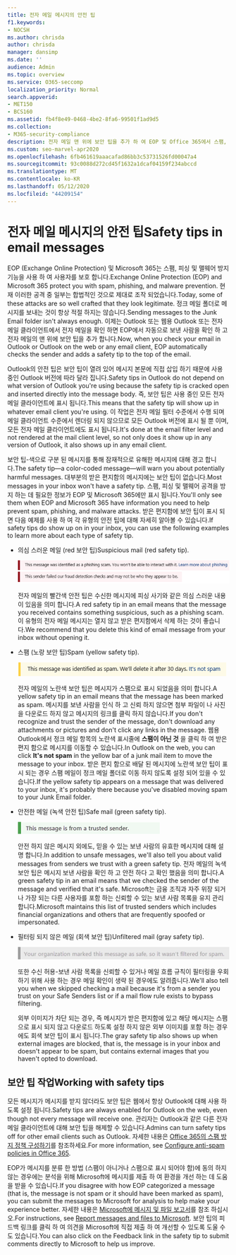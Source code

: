 ```yaml
---
title: 전자 메일 메시지의 안전 팁
f1.keywords:
- NOCSH
ms.author: chrisda
author: chrisda
manager: dansimp
ms.date: ''
audience: Admin
ms.topic: overview
ms.service: O365-seccomp
localization_priority: Normal
search.appverid:
- MET150
- BCS160
ms.assetid: fb4f8e49-0468-4be2-8fa6-99501f1ad9d5
ms.collection:
- M365-security-compliance
description: 전자 메일 맨 위에 보안 팁을 추가 하 여 EOP 및 Office 365에서 스팸, 피싱 및 맬웨어 방지 기능을 보호 하는 방법을 알아봅니다.
ms.custom: seo-marvel-apr2020
ms.openlocfilehash: 6fb461619aaacafad86bb3c53731526fd00047a4
ms.sourcegitcommit: 93c0088d272cd45f1632a1dcaf04159f234abccd
ms.translationtype: MT
ms.contentlocale: ko-KR
ms.lasthandoff: 05/12/2020
ms.locfileid: "44209154"
---
```

# <a name="safety-tips-in-email-messages"></a><span data-ttu-id="46cdd-103">전자 메일 메시지의 안전 팁</span><span class="sxs-lookup"><span data-stu-id="46cdd-103">Safety tips in email messages</span></span>

<span data-ttu-id="46cdd-104">EOP (Exchange Online Protection) 및 Microsoft 365는 스팸, 피싱 및 맬웨어 방지 기능을 사용 하 여 사용자를 보호 합니다.</span><span class="sxs-lookup"><span data-stu-id="46cdd-104">Exchange Online Protection (EOP) and Microsoft 365 protect you with spam, phishing, and malware prevention.</span></span> <span data-ttu-id="46cdd-105">현재 이러한 공격 중 일부는 합법적인 것으로 제대로 조작 되었습니다.</span><span class="sxs-lookup"><span data-stu-id="46cdd-105">Today, some of these attacks are so well crafted that they look legitimate.</span></span> <span data-ttu-id="46cdd-106">정크 메일 폴더로 메시지를 보내는 것이 항상 적절 하지는 않습니다.</span><span class="sxs-lookup"><span data-stu-id="46cdd-106">Sending messages to the Junk Email folder isn't always enough.</span></span> <span data-ttu-id="46cdd-107">이제는 Outlook 또는 웹용 Outlook 또는 전자 메일 클라이언트에서 전자 메일을 확인 하면 EOP에서 자동으로 보낸 사람을 확인 하 고 전자 메일의 맨 위에 보안 팁을 추가 합니다.</span><span class="sxs-lookup"><span data-stu-id="46cdd-107">Now, when you check your email in Outlook or Outlook on the web or any email client, EOP automatically checks the sender and adds a safety tip to the top of the email.</span></span>

<span data-ttu-id="46cdd-108">Outlook의 안전 팁은 보안 팁이 열려 있어 메시지 본문에 직접 삽입 하기 때문에 사용 중인 Outlook 버전에 따라 달라 집니다.</span><span class="sxs-lookup"><span data-stu-id="46cdd-108">Safety tips in Outlook do not depend on what version of Outlook you're using because the safety tip is cracked open and inserted directly into the message body.</span></span> <span data-ttu-id="46cdd-109">즉, 보안 팁은 사용 중인 모든 전자 메일 클라이언트에 표시 됩니다.</span><span class="sxs-lookup"><span data-stu-id="46cdd-109">This means that the safety tip will show up in whatever email client you're using.</span></span> <span data-ttu-id="46cdd-110">이 작업은 전자 메일 필터 수준에서 수행 되며 메일 클라이언트 수준에서 렌더링 되지 않으므로 모든 Outlook 버전에 표시 될 뿐 이며, 모든 전자 메일 클라이언트에도 표시 됩니다.</span><span class="sxs-lookup"><span data-stu-id="46cdd-110">It's done at the email filter level and not rendered at the mail client level, so not only does it show up in any version of Outlook, it also shows up in any email client.</span></span>

<span data-ttu-id="46cdd-111">보안 팁-색으로 구분 된 메시지를 통해 잠재적으로 유해한 메시지에 대해 경고 합니다.</span><span class="sxs-lookup"><span data-stu-id="46cdd-111">The safety tip—a color-coded message—will warn you about potentially harmful messages.</span></span> <span data-ttu-id="46cdd-112">대부분의 받은 편지함의 메시지에는 보안 팁이 없습니다.</span><span class="sxs-lookup"><span data-stu-id="46cdd-112">Most messages in your inbox won't have a safety tip.</span></span> <span data-ttu-id="46cdd-113">스팸, 피싱 및 맬웨어 공격을 방지 하는 데 필요한 정보가 EOP 및 Microsoft 365에만 표시 됩니다.</span><span class="sxs-lookup"><span data-stu-id="46cdd-113">You'll only see them when EOP and Microsoft 365 have information you need to help prevent spam, phishing, and malware attacks.</span></span> <span data-ttu-id="46cdd-114">받은 편지함에 보안 팁이 표시 되 면 다음 예제를 사용 하 여 각 유형의 안전 팁에 대해 자세히 알아볼 수 있습니다.</span><span class="sxs-lookup"><span data-stu-id="46cdd-114">If safety tips do show up on in your inbox, you can use the following examples to learn more about each type of safety tip.</span></span>

- <span data-ttu-id="46cdd-115">의심 스러운 메일 (red 보안 팁)</span><span class="sxs-lookup"><span data-stu-id="46cdd-115">Suspicious mail (red safety tip).</span></span>

    ![빨간색 보안 팁을 표시 하는 스크린샷](../../media/5078a0be-e556-44a1-b169-09d780d26898.png)

    <span data-ttu-id="46cdd-117">전자 메일의 빨간색 안전 팁은 수신한 메시지에 피싱 사기와 같은 의심 스러운 내용이 있음을 의미 합니다.</span><span class="sxs-lookup"><span data-stu-id="46cdd-117">A red safety tip in an email means that the message you received contains something suspicious, such as a phishing scam.</span></span> <span data-ttu-id="46cdd-118">이 유형의 전자 메일 메시지는 열지 않고 받은 편지함에서 삭제 하는 것이 좋습니다.</span><span class="sxs-lookup"><span data-stu-id="46cdd-118">We recommend that you delete this kind of email message from your inbox without opening it.</span></span>

- <span data-ttu-id="46cdd-119">스팸 (노랑 보안 팁)</span><span class="sxs-lookup"><span data-stu-id="46cdd-119">Spam (yellow safety tip).</span></span>

    ![노란색 보안 팁을 표시 하는 스크린샷](../../media/793c9265-ea44-48fd-a98f-804fadd4163b.png)

    <span data-ttu-id="46cdd-121">전자 메일의 노란색 보안 팁은 메시지가 스팸으로 표시 되었음을 의미 합니다.</span><span class="sxs-lookup"><span data-stu-id="46cdd-121">A yellow safety tip in an email means that the message has been marked as spam.</span></span> <span data-ttu-id="46cdd-122">메시지를 보낸 사람을 인식 하 고 신뢰 하지 않으면 첨부 파일이 나 사진을 다운로드 하지 않고 메시지의 링크를 클릭 하지 않습니다.</span><span class="sxs-lookup"><span data-stu-id="46cdd-122">If you don't recognize and trust the sender of the message, don't download any attachments or pictures and don't click any links in the message.</span></span> <span data-ttu-id="46cdd-123">웹용 Outlook에서 정크 메일 항목의 노란색 표시줄에 **스팸이 아닌 것** 을 클릭 하 여 받은 편지 함으로 메시지를 이동할 수 있습니다.</span><span class="sxs-lookup"><span data-stu-id="46cdd-123">In Outlook on the web, you can click **It's not spam** in the yellow bar of a junk mail item to move the message to your inbox.</span></span> <span data-ttu-id="46cdd-124">받은 편지 함으로 배달 된 메시지에 노란색 보안 팁이 표시 되는 경우 스팸 메일이 정크 메일 폴더로 이동 하지 않도록 설정 되어 있을 수 있습니다.</span><span class="sxs-lookup"><span data-stu-id="46cdd-124">If the yellow safety tip appears on a message that was delivered to your inbox, it's probably there because you've disabled moving spam to your Junk Email folder.</span></span>

- <span data-ttu-id="46cdd-125">안전한 메일 (녹색 안전 팁)</span><span class="sxs-lookup"><span data-stu-id="46cdd-125">Safe mail (green safety tip).</span></span>

    ![녹색 보안 팁을 보여 주는 스크린샷](../../media/acbc11d0-f626-4848-9fbf-66eeeda3f803.png)

    <span data-ttu-id="46cdd-127">안전 하지 않은 메시지 외에도, 믿을 수 있는 보낸 사람의 유효한 메시지에 대해 설명 합니다.</span><span class="sxs-lookup"><span data-stu-id="46cdd-127">In addition to unsafe messages, we'll also tell you about valid messages from senders we trust with a green safety tip.</span></span> <span data-ttu-id="46cdd-128">전자 메일의 녹색 보안 팁은 메시지 보낸 사람을 확인 하 고 안전 하다 고 확인 했음을 의미 합니다.</span><span class="sxs-lookup"><span data-stu-id="46cdd-128">A green safety tip in an email means that we checked the sender of the message and verified that it's safe.</span></span> <span data-ttu-id="46cdd-129">Microsoft는 금융 조직과 자주 위장 되거나 가장 되는 다른 사용자를 포함 하는 신뢰할 수 있는 보낸 사람 목록을 유지 관리 합니다.</span><span class="sxs-lookup"><span data-stu-id="46cdd-129">Microsoft maintains this list of trusted senders which includes financial organizations and others that are frequently spoofed or impersonated.</span></span>

- <span data-ttu-id="46cdd-130">필터링 되지 않은 메일 (회색 보안 팁)</span><span class="sxs-lookup"><span data-stu-id="46cdd-130">Unfiltered mail (gray safety tip).</span></span>

    ![회색 보안 팁을 보여 주는 스크린샷](../../media/c4d0cf8f-08e9-4c84-beee-1d9e0b022e0a.png)

    <span data-ttu-id="46cdd-132">또한 수신 허용-보낸 사람 목록을 신뢰할 수 있거나 메일 흐름 규칙이 필터링을 우회 하기 위해 사용 하는 경우 메일 확인이 생략 된 경우에도 알려줍니다.</span><span class="sxs-lookup"><span data-stu-id="46cdd-132">We'll also tell you when we skipped checking a mail because it's from a sender you trust on your Safe Senders list or if a mail flow rule exists to bypass filtering.</span></span>

    <span data-ttu-id="46cdd-133">외부 이미지가 차단 되는 경우, 즉 메시지가 받은 편지함에 있고 해당 메시지는 스팸으로 표시 되지 않고 다운로드 하도록 설정 하지 않은 외부 이미지를 포함 하는 경우에도 회색 보안 팁이 표시 됩니다.</span><span class="sxs-lookup"><span data-stu-id="46cdd-133">The gray safety tip also shows up when external images are blocked, that is, the message is in your inbox and doesn't appear to be spam, but contains external images that you haven't opted to download.</span></span>
    

## <a name="working-with-safety-tips"></a><span data-ttu-id="46cdd-134">보안 팁 작업</span><span class="sxs-lookup"><span data-stu-id="46cdd-134">Working with safety tips</span></span>

<span data-ttu-id="46cdd-135">모든 메시지가 메시지를 받지 않더라도 보안 팁은 웹에서 항상 Outlook에 대해 사용 하도록 설정 됩니다.</span><span class="sxs-lookup"><span data-stu-id="46cdd-135">Safety tips are always enabled for Outlook on the web, even though not every message will receive one.</span></span> <span data-ttu-id="46cdd-136">관리자는 Outlook과 같은 다른 전자 메일 클라이언트에 대해 보안 팁을 해제할 수 있습니다.</span><span class="sxs-lookup"><span data-stu-id="46cdd-136">Admins can turn safety tips off for other email clients such as Outlook.</span></span> <span data-ttu-id="46cdd-137">자세한 내용은 [Office 365의 스팸 방지 정책 구성하기](configure-your-spam-filter-policies.md)를 참조하세요.</span><span class="sxs-lookup"><span data-stu-id="46cdd-137">For more information, see [Configure anti-spam policies in Office 365](configure-your-spam-filter-policies.md).</span></span>

<span data-ttu-id="46cdd-138">EOP가 메시지를 분류 한 방법 (스팸이 아니거나 스팸으로 표시 되어야 함)에 동의 하지 않는 경우에는 분석을 위해 Microsoft에 메시지를 제출 하 여 환경을 개선 하는 데 도움을 받을 수 있습니다.</span><span class="sxs-lookup"><span data-stu-id="46cdd-138">If you disagree with how EOP categorized a message (that is, the message is not spam or it should have been marked as spam), you can submit the messages to Microsoft for analysis to help make your experience better.</span></span> <span data-ttu-id="46cdd-139">자세한 내용은 [Microsoft에 메시지 및 파일 보고서](report-junk-email-messages-to-microsoft.md)를 참조 하십시오.</span><span class="sxs-lookup"><span data-stu-id="46cdd-139">For instructions, see [Report messages and files to Microsoft](report-junk-email-messages-to-microsoft.md).</span></span> <span data-ttu-id="46cdd-140">보안 팁의 피드백 링크를 클릭 하 여 의견을 Microsoft에 직접 제출 하 여 개선할 수 있도록 도울 수도 있습니다.</span><span class="sxs-lookup"><span data-stu-id="46cdd-140">You can also click on the Feedback link in the safety tip to submit comments directly to Microsoft to help us improve.</span></span>
